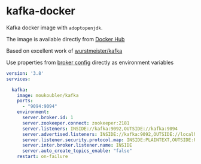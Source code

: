 kafka-docker
============

Kafka docker image with `adoptopenjdk`.


The image is available directly from [Docker Hub](https://hub.docker.com/r/moukoublen/kafka/)

Based on excellent work of  [wurstmeister/kafka](https://github.com/wurstmeister/kafka-docker)


Use properties from [broker config](https://kafka.apache.org/documentation/#brokerconfigs) directly as environment variables

```yml
version: '3.8'
services:

  kafka:
    image: moukoublen/kafka
    ports:
      - "9094:9094"
    environment:
      server.broker.id: 1
      server.zookeeper.connect: zookeeper:2181
      server.listeners: INSIDE://kafka:9092,OUTSIDE://kafka:9094
      server.advertised.listeners: INSIDE://kafka:9092,OUTSIDE://localhost:9094
      server.listener.security.protocol.map: INSIDE:PLAINTEXT,OUTSIDE:PLAINTEXT
      server.inter.broker.listener.name: INSIDE
      server.auto_create_topics_enable: "false"
    restart: on-failure
```

